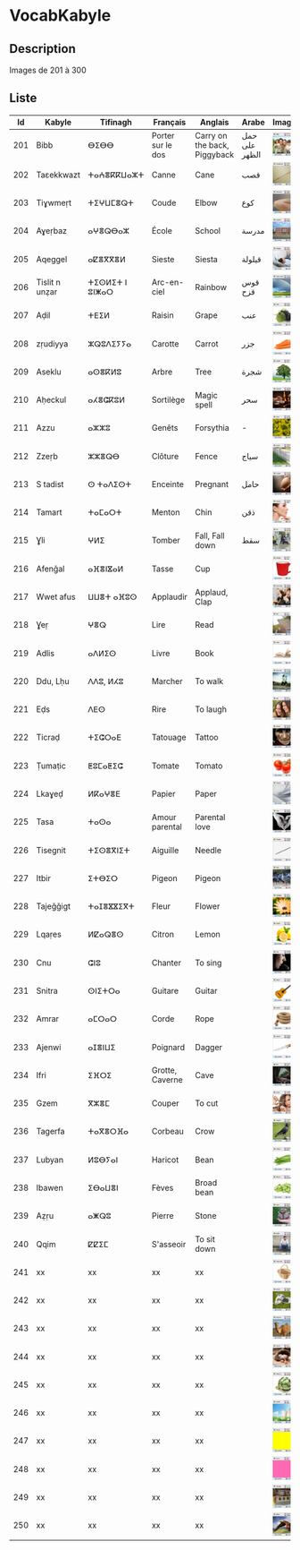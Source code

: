 # VocabKabyle
## Description

Images de 201 à 300

## Liste
| Id  | Kabyle         | Tifinagh       | Français          | Anglais                      | Arabe         | Image               |
|-----|----------------|----------------|-------------------|------------------------------|---------------|---------------------|
| 201 | Bibb           | ⴱⵉⴱⴱ          | Porter sur le dos | Carry on the back, Piggyback | حمل على الظهر | ![Image201][Img201] |
| 202 | Taεekkwazt     | ⵜⴰⵄⴻⴽⴽⵡⴰⵣⵜ     | Canne             | Cane                         | قصب           | ![Image202][Img202] |
| 203 | Tiɣwmeṛt       | ⵜⵉⵖⵡⵎⴻⵕⵜ       | Coude             | Elbow                        | كوع           | ![Image203][Img203] |
| 204 | Aɣeṛbaz        | ⴰⵖⴻⵕⴱⴰⵣ       | École             | School                       | مدرسة         | ![Image204][Img204] |
| 205 | Aqeggel        | ⴰⵇⴻⴳⴳⴻⵍ        | Sieste            | Siesta                       | قيلولة        | ![Image205][Img205] |
| 206 | Tislit n unẓar | ⵜⵉⵙⵍⵉⵜ ⵏ ⵓⵏⵥⴰⵔ  | Arc-en-ciel       | Rainbow                      | قوس قزح       | ![Image206][Img206] |
| 207 | Aḍil           | ⵜⴹⵉⵍ           | Raisin            | Grape                        | عنب           | ![Image207][Img207] |
| 208 | zṛudiyya       | ⵣⵕⵓⴷⵉⵢⵢⴰ      | Carotte           | Carrot                       | جزر           | ![Image208][Img208] |
| 209 | Aseklu         | ⴰⵙⴻⴽⵍⵓ         | Arbre             | Tree                         | شجرة          | ![Image209][Img209] |
| 210 | Aḥeckul        | ⴰⵃⴻⵛⴽⵓⵍ        | Sortilège         | Magic spell                  | سحر           | ![Image210][Img210] |
| 211 | Azzu           | ⴰⵣⵣⵓ          | Genêts            | Forsythia                    | -             | ![Image211][Img211] |
| 212 | Zzeṛb          | ⵣⵣⴻⵕⴱ        | Clôture           | Fence                        | سياج          | ![Image212][Img212] |
| 213 | S tadist       | ⵙ ⵜⴰⴷⵉⵙⵜ      | Enceinte          | Pregnant                     | حامل          | ![Image213][Img213] |
| 214 | Tamart         | ⵜⴰⵎⴰⵔⵜ         | Menton            | Chin                         | ذقن           | ![Image214][Img214] |
| 215 | Ɣli            | ⵖⵍⵉ            | Tomber            | Fall, Fall down              | سقط           | ![Image215][Img215] |
| 216 | Afenǧal        | ⴰⴼⴻⵏⴵⴰⵍ        | Tasse             | Cup                          |               | ![Image216][Img216] |
| 217 | Wwet afus      | ⵡⵡⴻⵜ ⴰⴼⵓⵙ     | Applaudir         | Applaud, Clap                |               | ![Image217][Img217] |
| 218 | Ɣeṛ            | ⵖⴻⵕ           | Lire              | Read                         |               | ![Image218][Img218] |
| 219 | Adlis          | ⴰⴷⵍⵉⵙ         | Livre             | Book                         |               | ![Image219][Img219] |
| 220 | Ddu, Lḥu       | ⴷⴷⵓ, ⵍⵃⵓ      | Marcher           | To walk                      |               | ![Image220][Img220] |
| 221 | Eḍs            | ⴷⴹⵙ           | Rire              | To laugh                     |               | ![Image221][Img221] |
| 222 | Ticraḍ         | ⵜⵉⵛⵔⴰⴹ        | Tatouage          | Tattoo                       |               | ![Image222][Img222] |
| 223 | Ṭumaṭic        | ⵟⵓⵎⴰⵟⵉⵛ       | Tomate            | Tomato                       |               | ![Image223][Img223] |
| 224 | Lkaɣeḍ         | ⵍⴽⴰⵖⴻⴹ        | Papier            | Paper                        |               | ![Image224][Img224] |
| 225 | Tasa           | ⵜⴰⵙⴰ          | Amour parental    | Parental love                |               | ![Image225][Img225] |
| 226 | Tisegnit       | ⵜⵉⵙⴻⴳⵏⵉⵜ      | Aiguille          | Needle                       |               | ![Image226][Img226] |
| 227 | Itbir          | ⵉⵜⴱⵉⵔ        | Pigeon            | Pigeon                       |               | ![Image227][Img227] |
| 228 | Tajeǧǧigt      | ⵜⴰⵊⴻⴵⴵⵉⴳⵜ     | Fleur             | Flower                       |               | ![Image228][Img228] |
| 229 | Lqaṛes         | ⵍⵇⴰⵕⴻⵙ       | Citron            | Lemon                        |               | ![Image229][Img229] |
| 230 | Cnu            | ⵛⵏⵓ           | Chanter           | To sing                      |               | ![Image230][Img230] |
| 231 | Snitra         | ⵙⵏⵉⵜⵔⴰ        | Guitare           | Guitar                       |               | ![Image231][Img231] |
| 232 | Amrar          | ⴰⵎⵔⴰⵔ         | Corde             | Rope                         |               | ![Image232][Img232] |
| 233 | Ajenwi         | ⴰⵊⴻⵏⵡⵉ         | Poignard          | Dagger                       |               | ![Image233][Img233] |
| 234 | Ifri           | ⵉⴼⵔⵉ         | Grotte, Caverne   | Cave                         |               | ![Image234][Img234] |
| 235 | Gzem           | ⴳⵣⴻⵎ         | Couper            | To cut                       |               | ![Image235][Img235] |
| 236 | Tagerfa        | ⵜⴰⴳⴻⵔⴼⴰ      | Corbeau           | Crow                         |               | ![Image236][Img236] |
| 237 | Lubyan         | ⵍⵓⴱⵢⴰⵏ         | Haricot           | Bean                         |               | ![Image237][Img237] |
| 238 | Ibawen         | ⵉⴱⴰⵡⴻⵏ        | Fèves             | Broad bean                   |               | ![Image238][Img238] |
| 239 | Aẓṛu           | ⴰⵥⵕⵓ          | Pierre            | Stone                        |               | ![Image239][Img239] |
| 240 | Qqim           | ⵇⵇⵉⵎ          | S'asseoir         | To sit down                  |               | ![Image240][Img240] |
| 241 | xx             | xx            | xx                | xx                            |               | ![Image241][Img241] |
| 242 | xx             | xx            | xx                | xx                            |               | ![Image242][Img242] |
| 243 | xx             | xx            | xx                | xx                            |               | ![Image243][Img243] |
| 244 | xx             | xx            | xx                | xx                            |               | ![Image244][Img244] |
| 245 | xx             | xx            | xx                | xx                            |               | ![Image245][Img245] |
| 246 | xx             | xx            | xx                | xx                            |               | ![Image246][Img246] |
| 247 | xx             | xx            | xx                | xx                            |               | ![Image247][Img247] |
| 248 | xx             | xx            | xx                | xx                            |               | ![Image248][Img248] |
| 249 | xx             | xx            | xx                | xx                            |               | ![Image249][Img249] |
| 250 | xx             | xx            | xx                | xx                            |               | ![Image250][Img250] |






[Img201]:https://raw.githubusercontent.com/VocabKabyle/VocabKabyle/master/Type_1/images/201.png
[Img202]:https://raw.githubusercontent.com/VocabKabyle/VocabKabyle/master/Type_1/images/202.png
[Img203]:https://raw.githubusercontent.com/VocabKabyle/VocabKabyle/master/Type_1/images/203.png
[Img204]:https://raw.githubusercontent.com/VocabKabyle/VocabKabyle/master/Type_1/images/204.png
[Img205]:https://raw.githubusercontent.com/VocabKabyle/VocabKabyle/master/Type_1/images/205.png
[Img206]:https://raw.githubusercontent.com/VocabKabyle/VocabKabyle/master/Type_1/images/206.png
[Img207]:https://raw.githubusercontent.com/VocabKabyle/VocabKabyle/master/Type_1/images/207.png
[Img208]:https://raw.githubusercontent.com/VocabKabyle/VocabKabyle/master/Type_1/images/208.png
[Img209]:https://raw.githubusercontent.com/VocabKabyle/VocabKabyle/master/Type_1/images/209.png
[Img210]:https://raw.githubusercontent.com/VocabKabyle/VocabKabyle/master/Type_1/images/210.png
[Img211]:https://raw.githubusercontent.com/VocabKabyle/VocabKabyle/master/Type_1/images/211.png
[Img212]:https://raw.githubusercontent.com/VocabKabyle/VocabKabyle/master/Type_1/images/212.png
[Img213]:https://raw.githubusercontent.com/VocabKabyle/VocabKabyle/master/Type_1/images/213.png
[Img214]:https://raw.githubusercontent.com/VocabKabyle/VocabKabyle/master/Type_1/images/214.png
[Img215]:https://raw.githubusercontent.com/VocabKabyle/VocabKabyle/master/Type_1/images/215.png
[Img216]:https://raw.githubusercontent.com/VocabKabyle/VocabKabyle/master/Type_1/images/216.png
[Img217]:https://raw.githubusercontent.com/VocabKabyle/VocabKabyle/master/Type_1/images/217.png
[Img218]:https://raw.githubusercontent.com/VocabKabyle/VocabKabyle/master/Type_1/images/218.png
[Img219]:https://raw.githubusercontent.com/VocabKabyle/VocabKabyle/master/Type_1/images/219.png
[Img220]:https://raw.githubusercontent.com/VocabKabyle/VocabKabyle/master/Type_1/images/220.png
[Img221]:https://raw.githubusercontent.com/VocabKabyle/VocabKabyle/master/Type_1/images/221.png
[Img222]:https://raw.githubusercontent.com/VocabKabyle/VocabKabyle/master/Type_1/images/222.png
[Img223]:https://raw.githubusercontent.com/VocabKabyle/VocabKabyle/master/Type_1/images/223.png
[Img224]:https://raw.githubusercontent.com/VocabKabyle/VocabKabyle/master/Type_1/images/224.png
[Img225]:https://raw.githubusercontent.com/VocabKabyle/VocabKabyle/master/Type_1/images/225.png
[Img226]:https://raw.githubusercontent.com/VocabKabyle/VocabKabyle/master/Type_1/images/226.png
[Img227]:https://raw.githubusercontent.com/VocabKabyle/VocabKabyle/master/Type_1/images/227.png
[Img228]:https://raw.githubusercontent.com/VocabKabyle/VocabKabyle/master/Type_1/images/228.png
[Img229]:https://raw.githubusercontent.com/VocabKabyle/VocabKabyle/master/Type_1/images/229.png
[Img230]:https://raw.githubusercontent.com/VocabKabyle/VocabKabyle/master/Type_1/images/230.png
[Img231]:https://raw.githubusercontent.com/VocabKabyle/VocabKabyle/master/Type_1/images/231.png
[Img232]:https://raw.githubusercontent.com/VocabKabyle/VocabKabyle/master/Type_1/images/232.png
[Img233]:https://raw.githubusercontent.com/VocabKabyle/VocabKabyle/master/Type_1/images/233.png
[Img234]:https://raw.githubusercontent.com/VocabKabyle/VocabKabyle/master/Type_1/images/234.png
[Img235]:https://raw.githubusercontent.com/VocabKabyle/VocabKabyle/master/Type_1/images/235.png
[Img236]:https://raw.githubusercontent.com/VocabKabyle/VocabKabyle/master/Type_1/images/236.png
[Img237]:https://raw.githubusercontent.com/VocabKabyle/VocabKabyle/master/Type_1/images/237.png
[Img238]:https://raw.githubusercontent.com/VocabKabyle/VocabKabyle/master/Type_1/images/238.png
[Img239]:https://raw.githubusercontent.com/VocabKabyle/VocabKabyle/master/Type_1/images/239.png
[Img240]:https://raw.githubusercontent.com/VocabKabyle/VocabKabyle/master/Type_1/images/240.png
[Img241]:https://raw.githubusercontent.com/VocabKabyle/VocabKabyle/master/Type_1/images/241.png
[Img242]:https://raw.githubusercontent.com/VocabKabyle/VocabKabyle/master/Type_1/images/242.png
[Img243]:https://raw.githubusercontent.com/VocabKabyle/VocabKabyle/master/Type_1/images/243.png
[Img244]:https://raw.githubusercontent.com/VocabKabyle/VocabKabyle/master/Type_1/images/244.png
[Img245]:https://raw.githubusercontent.com/VocabKabyle/VocabKabyle/master/Type_1/images/245.png
[Img246]:https://raw.githubusercontent.com/VocabKabyle/VocabKabyle/master/Type_1/images/246.png
[Img247]:https://raw.githubusercontent.com/VocabKabyle/VocabKabyle/master/Type_1/images/247.png
[Img248]:https://raw.githubusercontent.com/VocabKabyle/VocabKabyle/master/Type_1/images/248.png
[Img249]:https://raw.githubusercontent.com/VocabKabyle/VocabKabyle/master/Type_1/images/249.png
[Img250]:https://raw.githubusercontent.com/VocabKabyle/VocabKabyle/master/Type_1/images/250.png
